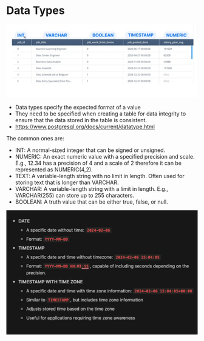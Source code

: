 # Data Types
<img src="../../assets/data_types.png" alt="ERD" width="1000" />

- Data types specify the expected format of a value
- They need to be specified when creating a table for data integrity to ensure that the data stored in the table is consistent. 
- https://www.postgresql.org/docs/current/datatype.html

The common ones are:
- INT: A normal-sized integer that can be signed or unsigned.
- NUMERIC: An exact numeric value with a specified precision and scale. E.g., 12.34 has a precision of 4 and a scale of 2 therefore it can be represented as NUMERIC(4,2).
- TEXT: A variable-length string with no limit in length. Often used for storing text that is longer than VARCHAR.
- VARCHAR: A variable-length string with a limit in length. E.g., VARCHAR(255) can store up to 255 characters.
- BOOLEAN: A truth value that can be either true, false, or null.
<img src="../../assets/date_types_time_stamp (1).png" alt="ERD" width="1000" />
